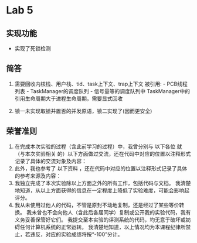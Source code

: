 # Lab 5

## 实现功能

- 实现了死锁检测

## 简答

1. 需要回收内核栈、用户栈、tid、task上下文、trap上下文
    被引用:
       - PCB线程列表
       - TaskManager的调度队列
       - 信号量等的调度队列中
    TaskManager中的引用生命周期大于进程生命周期，需要显式回收

2. 锁一未实现取锁并置否的并发原语，锁二实现了(因而更安全)

## 荣誉准则

1. 在完成本次实验的过程（含此前学习的过程）中，我曾分别与 以下各位 就（与本次实验相关 的）以下方面做过交流，还在代码中对应的位置以注释形式记录了具体的交流对象及内容：
2. 此外，我也参考了 以下资料 ，还在代码中对应的位置以注释形式记录了具体的参考来源及内容：
3. 我独立完成了本次实验除以上方面之外的所有工作，包括代码与文档。 我清楚地知道，从以上方面获得的信息在一定程度上降低了实验难度，可能会影响起评分。
4. 我从未使用过他人的代码，不管是原封不动地复制，还是经过了某些等价转换。 我未曾也不会向他人（含此后各届同学）复制或公开我的实验代码，我有义务妥善保管好它们。 我提交至本实验的评测系统的代码，均无意于破坏或妨碍任何计算机系统的正常运转。 我清楚地知道，以上情况均为本课程纪律所禁止，若违反，对应的实验成绩将按“-100”分计。
